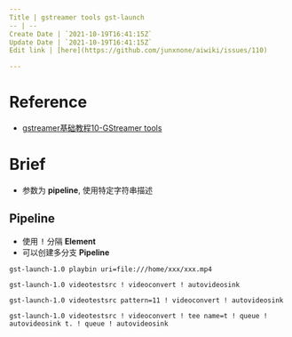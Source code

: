 ```yaml
---
Title | gstreamer tools gst-launch
-- | --
Create Date | `2021-10-19T16:41:15Z`
Update Date | `2021-10-19T16:41:15Z`
Edit link | [here](https://github.com/junxnone/aiwiki/issues/110)

---
```

# Reference
- [gstreamer基础教程10-GStreamer tools](https://blog.csdn.net/knowledgebao/article/details/82789613)

# Brief
- 参数为 **pipeline**, 使用特定字符串描述


## Pipeline
- 使用 <kbd>!</kbd> 分隔 **Element**
- 可以创建多分支 **Pipeline**


```
gst-launch-1.0 playbin uri=file:///home/xxx/xxx.mp4
```
```
gst-launch-1.0 videotestsrc ! videoconvert ! autovideosink
```
```
gst-launch-1.0 videotestsrc pattern=11 ! videoconvert ! autovideosink
```
```
gst-launch-1.0 videotestsrc ! videoconvert ! tee name=t ! queue ! autovideosink t. ! queue ! autovideosink
```
